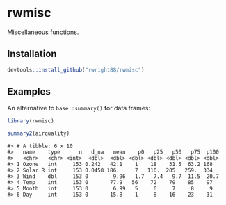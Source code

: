 
<!-- README.md is generated from README.Rmd. Please edit that file -->
rwmisc
======

Miscellaneous functions.

Installation
------------

``` r
devtools::install_github("rwright88/rwmisc")
```

Examples
--------

An alternative to `base::summary()` for data frames:

``` r
library(rwmisc)

summary2(airquality)
```

    #> # A tibble: 6 x 10
    #>   name    type      n   d_na   mean    p0   p25   p50   p75  p100
    #>   <chr>   <chr> <int>  <dbl>  <dbl> <dbl> <dbl> <dbl> <dbl> <dbl>
    #> 1 Ozone   int     153 0.242   42.1    1    18    31.5  63.2 168  
    #> 2 Solar.R int     153 0.0458 186.     7   116.  205   259.  334  
    #> 3 Wind    dbl     153 0        9.96   1.7   7.4   9.7  11.5  20.7
    #> 4 Temp    int     153 0       77.9   56    72    79    85    97  
    #> 5 Month   int     153 0        6.99   5     6     7     8     9  
    #> 6 Day     int     153 0       15.8    1     8    16    23    31
